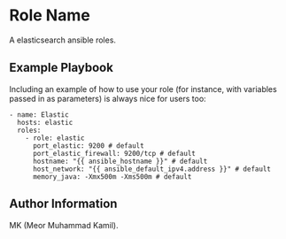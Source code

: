 Role Name
=========

A elasticsearch ansible roles.

Example Playbook
----------------

Including an example of how to use your role (for instance, with variables passed in as parameters) is always nice for users too:

    - name: Elastic 
      hosts: elastic
      roles:
        - role: elastic
          port_elastic: 9200 # default
          port_elastic_firewall: 9200/tcp # default
          hostname: "{{ ansible_hostname }}" # default
          host_network: "{{ ansible_default_ipv4.address }}" # default
          memory_java: -Xmx500m -Xms500m # default


Author Information
------------------
MK (Meor Muhammad Kamil).



